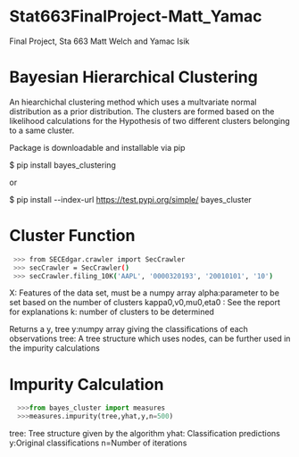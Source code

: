 # Stat663FinalProject-Matt_Yamac
Final Project, Sta 663 Matt Welch and Yamac Isik 

# Bayesian Hierarchical Clustering

An hiearchichal clustering method which uses a multvariate normal distribution as a prior distribution. The clusters are formed based on the likelihood calculations for the Hypothesis of two different clusters belonging to a same cluster.

Package is downloadable and installable via pip

$ pip install bayes_clustering

or

$ pip install --index-url https://test.pypi.org/simple/ bayes_cluster

# Cluster Function

 ```bash
  >>> from SECEdgar.crawler import SecCrawler
  >>> secCrawler = SecCrawler()
  >>> secCrawler.filing_10K('AAPL', '0000320193', '20010101', '10')
   ```


X: Features of the data set, must be a numpy array
alpha:parameter to be set based on the number of clusters
kappa0,v0,mu0,eta0 : See the report for explanations
k: number of clusters to be determined

Returns a y, tree
y:numpy array giving the classifications of each observations
tree: A tree structure which uses nodes, can be further used in the impurity calculations

# Impurity Calculation
```python
  >>>from bayes_cluster import measures
  >>>measures.impurity(tree,yhat,y,n=500)
  ```
tree: Tree structure given by the algorithm
yhat: Classification predictions
y:Original classifications 
n=Number of iterations






